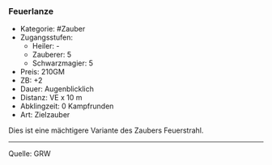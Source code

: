 ### Feuerlanze

- Kategorie: #Zauber
- Zugangsstufen:
  - Heiler: -
  - Zauberer: 5
  - Schwarzmagier: 5
- Preis: 210GM
- ZB: +2
- Dauer: Augenblicklich
- Distanz: VE x 10 m
- Abklingzeit: 0 Kampfrunden
- Art: Zielzauber

Dies ist eine mächtigere Variante des Zaubers Feuerstrahl.

---

Quelle: GRW
